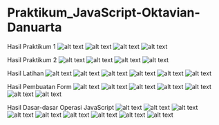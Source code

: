 
# Praktikum_JavaScript-Oktavian-Danuarta
Hasil Praktikum 1
![alt text](https://github.com/Danuoke/Praktikum_JavaScript-Oktavian-Danuarta/blob/master/Praktikum/Praktikum%201/Screenshot%20(9).png)
![alt text](https://github.com/Danuoke/Praktikum_JavaScript-Oktavian-Danuarta/blob/master/Praktikum/Praktikum%201/Screenshot%20(10).png)
![alt text](https://github.com/Danuoke/Praktikum_JavaScript-Oktavian-Danuarta/blob/master/Praktikum/Praktikum%201/Screenshot%20(11).png)
![alt text](https://github.com/Danuoke/Praktikum_JavaScript-Oktavian-Danuarta/blob/master/Praktikum/Praktikum%201/Screenshot%20(12).png)


Hasil Praktikum 2
![alt text](https://github.com/Danuoke/Praktikum_JavaScript-Oktavian-Danuarta/blob/master/Praktikum/Praktikum%202/Screenshot%20(13).png)
![alt text](https://github.com/Danuoke/Praktikum_JavaScript-Oktavian-Danuarta/blob/master/Praktikum/Praktikum%202/Screenshot%20(14).png)
![alt text](https://github.com/Danuoke/Praktikum_JavaScript-Oktavian-Danuarta/blob/master/Praktikum/Praktikum%202/Screenshot%20(15).png)
![alt text](https://github.com/Danuoke/Praktikum_JavaScript-Oktavian-Danuarta/blob/master/Praktikum/Praktikum%202/Screenshot%20(16).png)


Hasil Latihan
![alt text](https://github.com/Danuoke/Praktikum_JavaScript-Oktavian-Danuarta/blob/master/Latihan/Hasil/Screenshot%20(26).png)
![alt text](https://github.com/Danuoke/Praktikum_JavaScript-Oktavian-Danuarta/blob/master/Latihan/Hasil/Screenshot%20(27).png)
![alt text](https://github.com/Danuoke/Praktikum_JavaScript-Oktavian-Danuarta/blob/master/Latihan/Hasil/Screenshot%20(29).png)
![alt text](https://github.com/Danuoke/Praktikum_JavaScript-Oktavian-Danuarta/blob/master/Latihan/Hasil/Screenshot%20(30).png)
![alt text](https://github.com/Danuoke/Praktikum_JavaScript-Oktavian-Danuarta/blob/master/Latihan/Hasil/Screenshot%20(31).png)
![alt text](https://github.com/Danuoke/Praktikum_JavaScript-Oktavian-Danuarta/blob/master/Latihan/Hasil/Screenshot%20(32).png)


Hasil Pembuatan Form
![alt text](https://github.com/Danuoke/Praktikum_JavaScript-Oktavian-Danuarta/tree/master/Pembuatan%20Form/Hasil)
![alt text](https://github.com/Danuoke/Praktikum_JavaScript-Oktavian-Danuarta/blob/master/Pembuatan%20Form/Hasil/Screenshot%20(33).png)
![alt text](https://github.com/Danuoke/Praktikum_JavaScript-Oktavian-Danuarta/blob/master/Pembuatan%20Form/Hasil/Screenshot%20(34).png)
![alt text](https://github.com/Danuoke/Praktikum_JavaScript-Oktavian-Danuarta/blob/master/Pembuatan%20Form/Hasil/Screenshot%20(35).png)
![alt text](https://github.com/Danuoke/Praktikum_JavaScript-Oktavian-Danuarta/blob/master/Pembuatan%20Form/Hasil/Screenshot%20(37).png)
![alt text](https://github.com/Danuoke/Praktikum_JavaScript-Oktavian-Danuarta/blob/master/Pembuatan%20Form/Hasil/Screenshot%20(38).png)
![alt text](https://github.com/Danuoke/Praktikum_JavaScript-Oktavian-Danuarta/blob/master/Pembuatan%20Form/Hasil/Screenshot%20(39).png)


Hasil Dasar-dasar Operasi JavaScript
![alt text](https://github.com/Danuoke/Praktikum_JavaScript-Oktavian-Danuarta/blob/master/Dasar-Dasar%20Operasi%20JavaScript/Hasil/Latihan%201.png)
![alt text](https://github.com/Danuoke/Praktikum_JavaScript-Oktavian-Danuarta/blob/master/Dasar-Dasar%20Operasi%20JavaScript/Hasil/Latihan%202.png)
![alt text](https://github.com/Danuoke/Praktikum_JavaScript-Oktavian-Danuarta/blob/master/Dasar-Dasar%20Operasi%20JavaScript/Hasil/Latihan_2.png)
![alt text](https://github.com/Danuoke/Praktikum_JavaScript-Oktavian-Danuarta/blob/master/Dasar-Dasar%20Operasi%20JavaScript/Hasil/Latihan%203.png)
![alt text](https://github.com/Danuoke/Praktikum_JavaScript-Oktavian-Danuarta/blob/master/Dasar-Dasar%20Operasi%20JavaScript/Hasil/Latihan_3.png)
![alt text](https://github.com/Danuoke/Praktikum_JavaScript-Oktavian-Danuarta/blob/master/Dasar-Dasar%20Operasi%20JavaScript/Hasil/Latihan%204.png)
![alt text](https://github.com/Danuoke/Praktikum_JavaScript-Oktavian-Danuarta/blob/master/Dasar-Dasar%20Operasi%20JavaScript/Hasil/Latihan_4.png)
![alt text](https://github.com/Danuoke/Praktikum_JavaScript-Oktavian-Danuarta/blob/master/Dasar-Dasar%20Operasi%20JavaScript/Hasil/Latihan%205.png)
![alt text](https://github.com/Danuoke/Praktikum_JavaScript-Oktavian-Danuarta/blob/master/Dasar-Dasar%20Operasi%20JavaScript/Hasil/Latihan%206.png)

